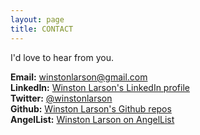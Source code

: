 ```yaml
---
layout: page
title: CONTACT
---
```


I'd love to hear from you.

**Email:** [winstonlarson@gmail.com](mailto:winstonlarson@gmail.com)<br>
**LinkedIn:** [Winston Larson's LinkedIn profile](https://www.linkedin.com/in/rwinstonlarson)<br>
**Twitter:** [@winstonlarson](https://www.twitter.com/winstonlarson)<br>
**Github:** [Winston Larson's Github repos](https://www.github.com/winstonlarson)<br>
**AngelList:** [Winston Larson on AngelList](https://angel.co/winstonlarson)
